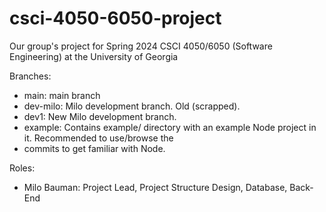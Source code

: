 # csci-4050-6050-project
Our group's project for Spring 2024 CSCI 4050/6050 (Software Engineering) at the University of Georgia

Branches: 
- main: main branch
- dev-milo: Milo development branch. Old (scrapped). 
- dev1: New Milo development branch. 
- example: Contains example/ directory with an example Node project in it. Recommended to use/browse the 
- commits to get familiar with Node. 

Roles: 
- Milo Bauman: Project Lead, Project Structure Design, Database, Back-End
